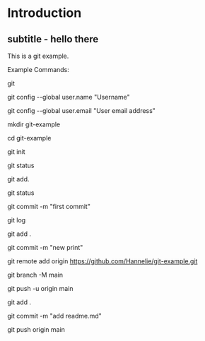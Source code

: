 # Introduction
## subtitle - hello there

This is a git example.

Example Commands:

git

git config --global user.name "Username"

git config --global user.email "User email address"

mkdir git-example

cd git-example

git init

git status

git add.

git status

git commit -m "first commit"

git log

git add .

git commit -m "new print"

git remote add origin https://github.com/Hannelie/git-example.git

git branch -M main

git push -u origin main

git add .

git commit -m "add readme.md"

git push origin main